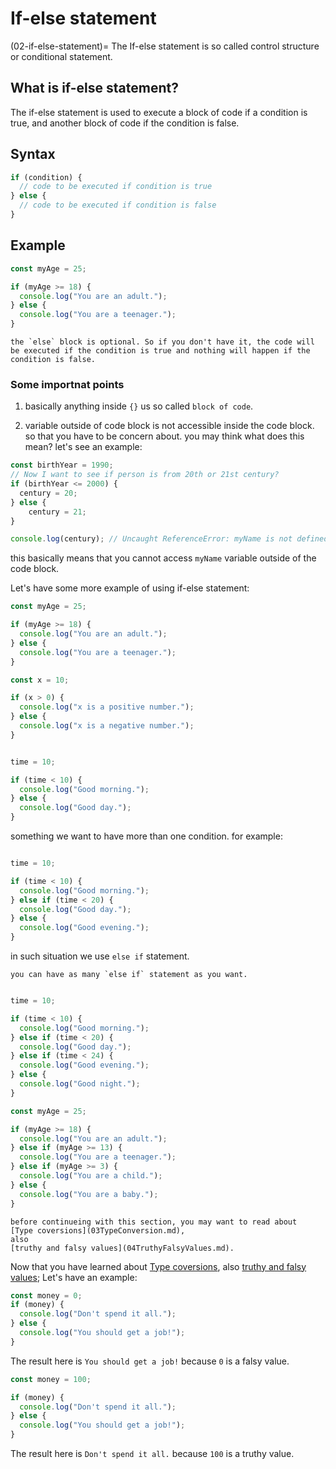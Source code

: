 # If-else statement
(02-if-else-statement)=
The If-else statement is so called control structure or conditional statement.

## What is if-else statement?

The if-else statement is used to execute a block of code if a condition is true, and another block of code if the condition is false.

## Syntax

```javascript
if (condition) {
  // code to be executed if condition is true
} else {
  // code to be executed if condition is false
}
```

## Example

```javascript
const myAge = 25;

if (myAge >= 18) {
  console.log("You are an adult.");
} else {
  console.log("You are a teenager.");
}
```

```{note}
the `else` block is optional. So if you don't have it, the code will be executed if the condition is true and nothing will happen if the condition is false.
```

### Some importnat points

1. basically anything inside `{}` us so called `block of code`.

2. variable outside of code block is not accessible inside the code block.
 so that you have to be concern about.
you may think what does this mean? let's see an example:

```javascript
const birthYear = 1990;
// Now I want to see if person is from 20th or 21st century?
if (birthYear <= 2000) {
  century = 20;
} else {
    century = 21;
}

console.log(century); // Uncaught ReferenceError: myName is not defined
```

this basically means that you cannot access `myName` variable outside of the code block. 

Let's have some more example of using if-else statement:

```javascript
const myAge = 25;

if (myAge >= 18) {
  console.log("You are an adult.");
} else {
  console.log("You are a teenager.");
}
```

```javascript
const x = 10;

if (x > 0) {
  console.log("x is a positive number.");
} else {
  console.log("x is a negative number.");
}
```

```javascript

time = 10;

if (time < 10) {
  console.log("Good morning.");
} else {
  console.log("Good day.");
}
```

something we want to have more than one condition. for example:

```javascript

time = 10;

if (time < 10) {
  console.log("Good morning.");
} else if (time < 20) {
  console.log("Good day.");
} else {
  console.log("Good evening.");
}
```

in such situation we use `else if` statement.

```{note}
you can have as many `else if` statement as you want.
```

```javascript

time = 10;

if (time < 10) {
  console.log("Good morning.");
} else if (time < 20) {
  console.log("Good day.");
} else if (time < 24) {
  console.log("Good evening.");
} else {
  console.log("Good night.");
}
```

```javascript
const myAge = 25;

if (myAge >= 18) {
  console.log("You are an adult.");
} else if (myAge >= 13) {
  console.log("You are a teenager.");
} else if (myAge >= 3) {
  console.log("You are a child.");
} else {
  console.log("You are a baby.");
}
```

```{seealso}
before continueing with this section, you may want to read about 
[Type coversions](03TypeConversion.md), 
also 
[truthy and falsy values](04TruthyFalsyValues.md). 
```

Now that you have learned about [Type coversions](03TypeConversion.md), also [truthy and falsy values](04TruthyFalsyValues.md); Let's have an example:

```javascript
const money = 0;
if (money) {
  console.log("Don't spend it all.");
} else {
  console.log("You should get a job!");
}
```
The result here is `You should get a job!` because `0` is a falsy value.

```javascript
const money = 100;

if (money) {
  console.log("Don't spend it all.");
} else {
  console.log("You should get a job!");
}
```

The result here is `Don't spend it all.` because `100` is a truthy value.